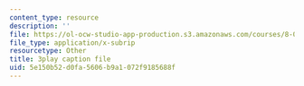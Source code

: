 ```yaml
---
content_type: resource
description: ''
file: https://ol-ocw-studio-app-production.s3.amazonaws.com/courses/8-04-quantum-physics-i-spring-2013/5e150b52d0fa5606b9a1072f9185688f_NN2txluv1PY.vtt
file_type: application/x-subrip
resourcetype: Other
title: 3play caption file
uid: 5e150b52-d0fa-5606-b9a1-072f9185688f
---
```


